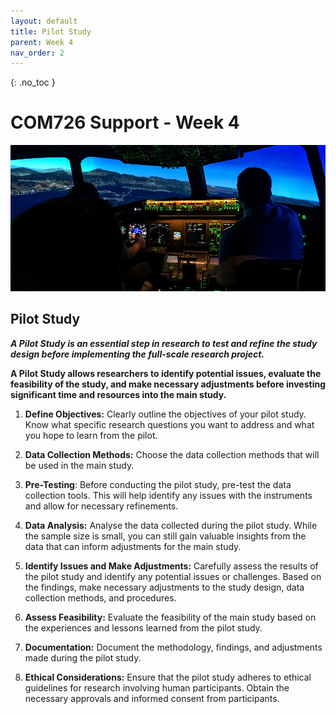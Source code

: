 ```yaml
---
layout: default
title: Pilot Study
parent: Week 4
nav_order: 2
---
```

{: .no_toc }

# COM726 Support - Week 4
![Plane Cockpit](../img/jan-huber-0xNbk7D_s6U-unsplash.jpg)

## Pilot Study

***A Pilot Study is an essential step in research to test and refine the study design before implementing the full-scale research project.***

**A Pilot Study allows researchers to identify potential issues, evaluate the feasibility of the study, and make necessary adjustments before investing significant time and resources into the main study.**


1. **Define Objectives:** Clearly outline the objectives of your pilot study. Know what specific research questions you want to address and what you hope to learn from the pilot.

1. **Data Collection Methods:** Choose the data collection methods that will be used in the main study. 

1. **Pre-Testing**: Before conducting the pilot study, pre-test the data collection tools. This will help identify any issues with the instruments and allow for necessary refinements.

1. **Data Analysis:** Analyse the data collected during the pilot study. While the sample size is small, you can still gain valuable insights from the data that can inform adjustments for the main study.

1. **Identify Issues and Make Adjustments:** Carefully assess the results of the pilot study and identify any potential issues or challenges. Based on the findings, make necessary adjustments to the study design, data collection methods, and procedures.

1. **Assess Feasibility:** Evaluate the feasibility of the main study based on the experiences and lessons learned from the pilot study. 

1. **Documentation:** Document the methodology, findings, and adjustments made during the pilot study. 

1. **Ethical Considerations:** Ensure that the pilot study adheres to ethical guidelines for research involving human participants. Obtain the necessary approvals and informed consent from participants.


